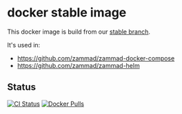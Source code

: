 # docker stable image

This docker image is build from our [stable branch](https://github.com/zammad/zammad/tree/stable).

It's used in:

- <https://github.com/zammad/zammad-docker-compose>
- <https://github.com/zammad/zammad-helm>

## Status

[![CI Status](https://github.com/zammad/zammad-docker-compose/workflows/ci/badge.svg)](https://github.com/zammad/zammad-docker-compose/actions)
[![Docker Pulls](https://badgen.net/docker/pulls/zammad/zammad-docker-compose?icon=docker&label=pulls)](https://hub.docker.com/r/zammad/zammad-docker-compose/)
